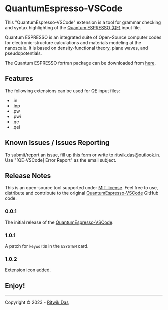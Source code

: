 # QuantumEspresso-VSCode

This "QuantumEspresso-VSCode" extension is a tool for grammar checking and syntax highlighting of the [Quantum ESPRESSO (QE)](https://www.quantum-espresso.org/) input file. 

Quantum ESPRESSO is an integrated suite of Open-Source computer codes for electronic-structure calculations and materials modeling at the nanoscale. It is based on density-functional theory, plane waves, and pseudopotentials. 

The Quantum ESPRESSO fortran package can be downloaded from [here](https://www.quantum-espresso.org/download-page/). 

## Features

The following extensions can be used for QE input files: 

* .in
* .inp
* .pw
* .pwi
* .qe
* .qei



<!-- ## Requirements

Nothing for this moment 

## Extension Settings

Include if your extension adds any VS Code settings through the `contributes.configuration` extension point.

For example:

This extension contributes the following settings:

* `myExtension.enable`: Enable/disable this extension.
* `myExtension.thing`: Set to `blah` to do something. -->





## Known Issues / Issues Reporting

To submit/report an issue, fill up [this form](https://ritwikdas.gitlab.io/contact/) or write to [ritwik.das@outlook.in](mailto:ritwik.das@outlook.in). Use "[QE-VSCode] Error Report" as the email subject. 

## Release Notes

This is an open-source tool supported under [MIT license](https://github.com/riCatwik/QuantumEspresso-VSCode/blob/main/LICENSE). Feel free to use, distribute and contribute to the original [QuantumEspresso-VSCode](https://github.com/riCatwik/QuantumEspresso-VSCode) GitHub code.  

### 0.0.1

The initial release of the [QuantumEspresso-VSCode](https://github.com/riCatwik/QuantumEspresso-VSCode). 

### 1.0.1

A patch for `keyword`s in the `&SYSTEM` card. 

### 1.0.2

Extension icon added. 

<!-- ### 1.0.1

Fixed issue #.

### 1.1.0

Added features X, Y, and Z. -->

## **Enjoy!**

---

Copyright © 2023 - [Ritwik Das](https://ritwikdas.gitlab.io)

